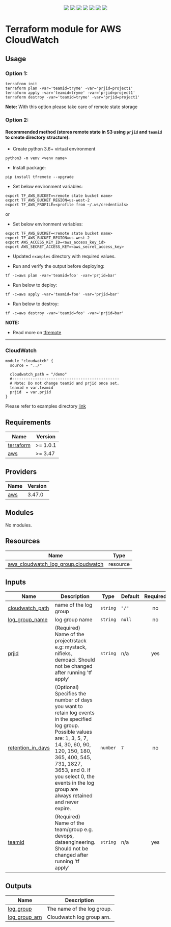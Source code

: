 <p align="center">
    <a href="https://github.com/tomarv2/terraform-aws-cloudwatch/actions/workflows/pre-commit.yml" alt="Security Scans">
        <img src="https://github.com/tomarv2/terraform-aws-cloudwatch/actions/workflows/pre-commit.yml/badge.svg?branch=main" /></a>
    <a href="https://www.apache.org/licenses/LICENSE-2.0" alt="license">
        <img src="https://img.shields.io/github/license/tomarv2/terraform-aws-cloudwatch" /></a>
    <a href="https://github.com/tomarv2/terraform-aws-cloudwatch/tags" alt="GitHub tag">
        <img src="https://img.shields.io/github/v/tag/tomarv2/terraform-aws-cloudwatch" /></a>
    <a href="https://github.com/tomarv2/terraform-aws-cloudwatch/pulse" alt="Activity">
        <img src="https://img.shields.io/github/commit-activity/m/tomarv2/terraform-aws-cloudwatch" /></a>
    <a href="https://stackoverflow.com/users/6679867/tomarv2" alt="Stack Exchange reputation">
        <img src="https://img.shields.io/stackexchange/stackoverflow/r/6679867"></a>
    <a href="https://discord.gg/XH975bzN" alt="chat on Discord">
        <img src="https://img.shields.io/discord/813961944443912223?logo=discord"></a>
    <a href="https://twitter.com/intent/follow?screen_name=varuntomar2019" alt="follow on Twitter">
        <img src="https://img.shields.io/twitter/follow/varuntomar2019?style=social&logo=twitter"></a>
</p>

# Terraform module for AWS CloudWatch


## Usage

### Option 1:

```
terrafrom init
terraform plan -var='teamid=tryme' -var='prjid=project1'
terraform apply -var='teamid=tryme' -var='prjid=project1'
terraform destroy -var='teamid=tryme' -var='prjid=project1'
```
**Note:** With this option please take care of remote state storage

### Option 2:

#### Recommended method (stores remote state in S3 using `prjid` and `teamid` to create directory structure):

- Create python 3.6+ virtual environment
```
python3 -m venv <venv name>
```

- Install package:
```
pip install tfremote --upgrade
```

- Set below environment variables:
```
export TF_AWS_BUCKET=<remote state bucket name>
export TF_AWS_BUCKET_REGION=us-west-2
export TF_AWS_PROFILE=<profile from ~/.ws/credentials>
```

or

- Set below environment variables:
```
export TF_AWS_BUCKET=<remote state bucket name>
export TF_AWS_BUCKET_REGION=us-west-2
export AWS_ACCESS_KEY_ID=<aws_access_key_id>
export AWS_SECRET_ACCESS_KEY=<aws_secret_access_key>
```

- Updated `examples` directory with required values.

- Run and verify the output before deploying:
```
tf -c=aws plan -var='teamid=foo' -var='prjid=bar'
```

- Run below to deploy:
```
tf -c=aws apply -var='teamid=foo' -var='prjid=bar'
```

- Run below to destroy:
```
tf -c=aws destroy -var='teamid=foo' -var='prjid=bar'
```

**NOTE:**

- Read more on [tfremote](https://github.com/tomarv2/tfremote)
---

### CloudWatch
```
module "cloudwatch" {
  source = "../"

  cloudwatch_path = "/demo"
  #-----------------------------------------------
  # Note: Do not change teamid and prjid once set.
  teamid = var.teamid
  prjid  = var.prjid
}
```

Please refer to examples directory [link](examples)

## Requirements

| Name | Version |
|------|---------|
| <a name="requirement_terraform"></a> [terraform](#requirement\_terraform) | >= 1.0.1 |
| <a name="requirement_aws"></a> [aws](#requirement\_aws) | >= 3.47 |

## Providers

| Name | Version |
|------|---------|
| <a name="provider_aws"></a> [aws](#provider\_aws) | 3.47.0 |

## Modules

No modules.

## Resources

| Name | Type |
|------|------|
| [aws_cloudwatch_log_group.cloudwatch](https://registry.terraform.io/providers/hashicorp/aws/latest/docs/resources/cloudwatch_log_group) | resource |

## Inputs

| Name | Description | Type | Default | Required |
|------|-------------|------|---------|:--------:|
| <a name="input_cloudwatch_path"></a> [cloudwatch\_path](#input\_cloudwatch\_path) | name of the log group | `string` | `"/"` | no |
| <a name="input_log_group_name"></a> [log\_group\_name](#input\_log\_group\_name) | log group name | `string` | `null` | no |
| <a name="input_prjid"></a> [prjid](#input\_prjid) | (Required) Name of the project/stack e.g: mystack, nifieks, demoaci. Should not be changed after running 'tf apply' | `string` | n/a | yes |
| <a name="input_retention_in_days"></a> [retention\_in\_days](#input\_retention\_in\_days) | (Optional) Specifies the number of days you want to retain log events in the specified log group. Possible values are: 1, 3, 5, 7, 14, 30, 60, 90, 120, 150, 180, 365, 400, 545, 731, 1827, 3653, and 0. If you select 0, the events in the log group are always retained and never expire. | `number` | `7` | no |
| <a name="input_teamid"></a> [teamid](#input\_teamid) | (Required) Name of the team/group e.g. devops, dataengineering. Should not be changed after running 'tf apply' | `string` | n/a | yes |

## Outputs

| Name | Description |
|------|-------------|
| <a name="output_log_group"></a> [log\_group](#output\_log\_group) | The name of the log group. |
| <a name="output_log_group_arn"></a> [log\_group\_arn](#output\_log\_group\_arn) | Cloudwatch log group arn. |
